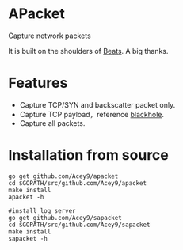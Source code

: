 # APacket

Capture network packets

It is built on the shoulders of [Beats](https://github.com/elastic/beats). A big thanks.

# Features

* Capture TCP/SYN and backscatter packet only.
* Capture TCP payload，reference [blackhole](https://github.com/dudeintheshell/blackhole).
* Capture all packets.

# Installation from source

```
go get github.com/Acey9/apacket
cd $GOPATH/src/github.com/Acey9/apacket
make install
apacket -h

#install log server
go get github.com/Acey9/sapacket
cd $GOPATH/src/github.com/Acey9/sapacket
make install
sapacket -h
```
